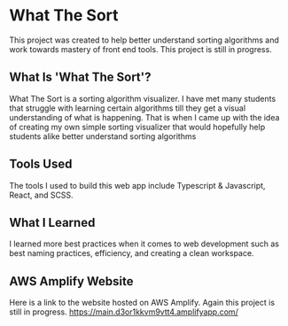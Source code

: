 # What The Sort

This project was created to help better understand sorting algorithms and work towards mastery of front end tools. This project is still in progress.

## What Is 'What The Sort'?

What The Sort is a sorting algorithm visualizer. I have met many students that struggle with learning certain algorithms till they get a visual understanding of what is happening. That is when I came up with the idea of creating my own simple sorting visualizer that would hopefully help students alike better understand sorting algorithms

## Tools Used

The tools I used to build this web app include Typescript & Javascript, React, and SCSS.

## What I Learned

I learned more best practices when it comes to web development such as best naming practices, efficiency, and creating a clean workspace.

## AWS Amplify Website

Here is a link to the website hosted on AWS Amplify. Again this project is still in progress. https://main.d3or1kkvm9vtt4.amplifyapp.com/
